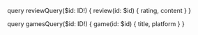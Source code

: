 query reviewQuery($id: ID!) {
  review(id: $id) {
   rating,
   content
  }
}


query gamesQuery($id: ID!) {
  game(id: $id) {
    title,
    platform
  }
}
